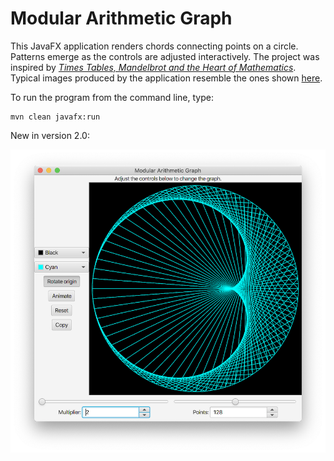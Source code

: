 # Modular Arithmetic Graph

This JavaFX application renders chords connecting points on a circle. Patterns emerge as the controls are adjusted interactively. The project was inspired by [_Times Tables, Mandelbrot and the Heart of Mathematics_](https://www.youtube.com/watch?v=qhbuKbxJsk8). Typical images produced by the application resemble the ones shown [here](https://github.com/Tonumoy/Modular-Arithmetic-on-a-Circle-in-Python).

To run the program from the command line, type:

    mvn clean javafx:run

New in version 2.0:

![ModularApp.png](https://github.com/trashgod/modular/blob/master/ModularApp.png)
